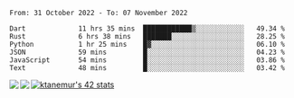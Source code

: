 <!--START_SECTION:waka-->

```text
From: 31 October 2022 - To: 07 November 2022

Dart             11 hrs 35 mins  ████████████▒░░░░░░░░░░░░   49.34 %
Rust             6 hrs 38 mins   ███████░░░░░░░░░░░░░░░░░░   28.25 %
Python           1 hr 25 mins    █▓░░░░░░░░░░░░░░░░░░░░░░░   06.10 %
JSON             59 mins         █░░░░░░░░░░░░░░░░░░░░░░░░   04.23 %
JavaScript       54 mins         █░░░░░░░░░░░░░░░░░░░░░░░░   03.86 %
Text             48 mins         █░░░░░░░░░░░░░░░░░░░░░░░░   03.42 %
```

<!--END_SECTION:waka-->
<a href="https://github.com/anuraghazra/github-readme-stats">
  <img align="left" src="https://github-readme-stats.vercel.app/api?username=Tanesan&count_private=true&show_icons=true" />
<img align="left" src="https://github-readme-stats.vercel.app/api/top-langs/?username=Tanesan" />
</a>

[![ktanemur's 42 stats](https://badge42.vercel.app/api/v2/cl1wslf6s002109l771rng2w8/stats?cursusId=21&coalitionId=62)](https://github.com/JaeSeoKim/badge42)
